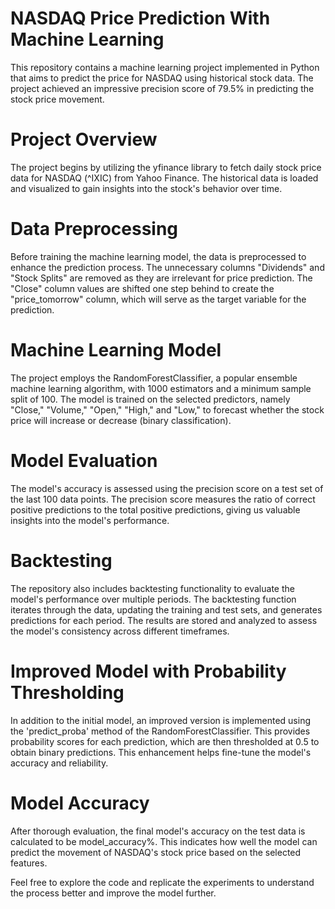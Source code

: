 # NASDAQ Price Prediction With Machine Learning
This repository contains a machine learning project implemented in Python that aims to predict the price for NASDAQ using historical stock data. The project achieved an impressive precision score of 79.5% in predicting the stock price movement.

# Project Overview
The project begins by utilizing the yfinance library to fetch daily stock price data for NASDAQ (^IXIC) from Yahoo Finance. The historical data is loaded and visualized to gain insights into the stock's behavior over time.

# Data Preprocessing
Before training the machine learning model, the data is preprocessed to enhance the prediction process. The unnecessary columns "Dividends" and "Stock Splits" are removed as they are irrelevant for price prediction. The "Close" column values are shifted one step behind to create the "price_tomorrow" column, which will serve as the target variable for the prediction.

# Machine Learning Model
The project employs the RandomForestClassifier, a popular ensemble machine learning algorithm, with 1000 estimators and a minimum sample split of 100. The model is trained on the selected predictors, namely "Close," "Volume," "Open," "High," and "Low," to forecast whether the stock price will increase or decrease (binary classification).

# Model Evaluation
The model's accuracy is assessed using the precision score on a test set of the last 100 data points. The precision score measures the ratio of correct positive predictions to the total positive predictions, giving us valuable insights into the model's performance.

# Backtesting
The repository also includes backtesting functionality to evaluate the model's performance over multiple periods. The backtesting function iterates through the data, updating the training and test sets, and generates predictions for each period. The results are stored and analyzed to assess the model's consistency across different timeframes.

# Improved Model with Probability Thresholding
In addition to the initial model, an improved version is implemented using the 'predict_proba' method of the RandomForestClassifier. This provides probability scores for each prediction, which are then thresholded at 0.5 to obtain binary predictions. This enhancement helps fine-tune the model's accuracy and reliability.

# Model Accuracy
After thorough evaluation, the final model's accuracy on the test data is calculated to be model_accuracy%. This indicates how well the model can predict the movement of NASDAQ's stock price based on the selected features.

Feel free to explore the code and replicate the experiments to understand the process better and improve the model further.
